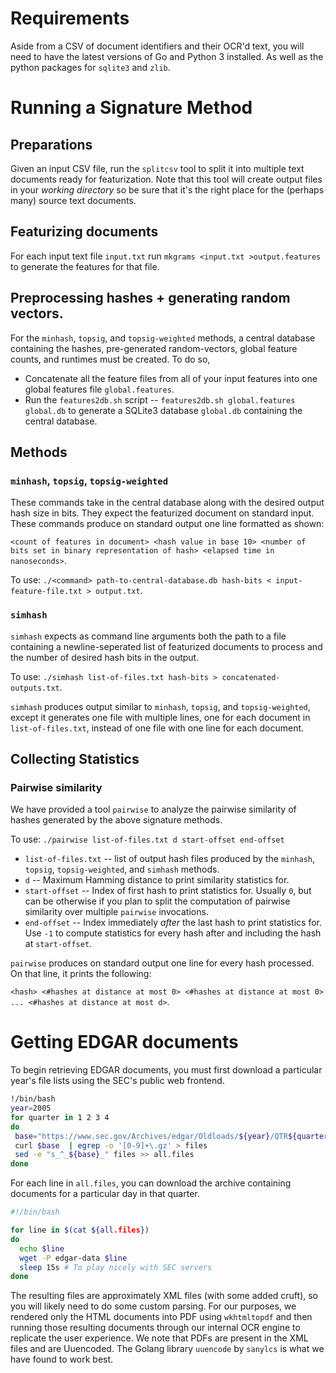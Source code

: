 # Requirements

Aside from a CSV of document identifiers and their OCR'd text, you will need to have the latest versions of Go and Python 3 installed. As well as the python packages for `sqlite3` and `zlib`.

# Running a Signature Method

## Preparations
Given an input CSV file, run the `splitcsv` tool to split it into multiple text documents ready for featurization.  Note that this tool will create output files in your *working directory* so be sure that it's the right place for the (perhaps many) source text documents.

## Featurizing documents
For each input text file `input.txt` run `mkgrams <input.txt >output.features` to generate the features for that file.

## Preprocessing hashes + generating random vectors.
For the `minhash`, `topsig`, and `topsig-weighted` methods, a central database containing the hashes, pre-generated random-vectors, global feature counts, and runtimes must be created.  To do so,
- Concatenate all the feature files from all of your input features into one global features file `global.features`.
- Run the `features2db.sh` script -- `features2db.sh global.features global.db` to generate a SQLite3 database `global.db` containing the central database.

## Methods
### `minhash`, `topsig`, `topsig-weighted`
These commands take in the central database along with the desired output hash size in bits.  They expect the featurized document on standard input.  These commands produce on standard output one line formatted as shown:

```<count of features in document> <hash value in base 10> <number of bits set in binary representation of hash> <elapsed time in nanoseconds>```.

To use:
```./<command> path-to-central-database.db hash-bits < input-feature-file.txt > output.txt```.

### `simhash`
`simhash` expects as command line arguments both the path to a file containing a newline-seperated list of featurized documents to process and the number of desired hash bits in the output. 

To use:
```./simhash list-of-files.txt hash-bits > concatenated-outputs.txt```.

`simhash` produces output similar to `minhash`, `topsig`, and `topsig-weighted`, except it generates one file with multiple lines, one for each document in `list-of-files.txt`, instead of one file with one line for each document.

## Collecting Statistics

### Pairwise similarity
We have provided a tool `pairwise` to analyze the pairwise similarity of hashes generated by the above signature methods.

To use: ```./pairwise list-of-files.txt d start-offset end-offset```
- `list-of-files.txt` -- list of output hash files produced by the `minhash`, `topsig`, `topsig-weighted`, and `simhash` methods.
- `d` -- Maximum Hamming distance to print similarity statistics for.
- `start-offset` -- Index of first hash to print statistics for.  Usually `0`, but can be otherwise if you plan to split the computation of pairwise similarity over multiple `pairwise` invocations.
- `end-offset` -- Index immediately _after_ the last hash to print statistics for.  Use `-1` to compute statistics for every hash after and including the hash at `start-offset`.

`pairwise` produces on standard output one line for every hash processed.  On that line, it prints the following:

```<hash> <#hashes at distance at most 0> <#hashes at distance at most 0> ... <#hashes at distance at most d>```.

# Getting EDGAR documents

 To begin retrieving EDGAR documents, you must first download a particular year's file lists using the SEC's public web frontend.
 ```bash
!/bin/bash
year=2005
for quarter in 1 2 3 4
do
  base="https://www.sec.gov/Archives/edgar/Oldloads/${year}/QTR${quarter}/"
  curl $base  | egrep -o '[0-9]+\.gz' > files
  sed -e "s_^_${base}_" files >> all.files
done
 ```

For each line in `all.files`, you can download the archive containing documents for a particular day in that quarter.

```bash
#!/bin/bash

for line in $(cat ${all.files})
do
  echo $line
  wget -P edgar-data $line
  sleep 15s # To play nicely with SEC servers
done
```

The resulting files are approximately XML files (with some added cruft), so you will likely need to do some custom parsing. For our purposes, we rendered only the HTML documents into PDF using `wkhtmltopdf` and then running those resulting documents through our internal OCR engine to replicate the user experience. We note that PDFs are present in the XML files and are Uuencoded. The Golang library `uuencode` by `sanylcs` is what we have found to work best. 